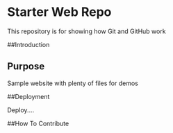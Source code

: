 # Starter Web Repo

This repository is for showing how Git and GitHub work

##Introduction

## Purpose

Sample website with plenty of files for demos

##Deployment

Deploy....

##How To Contribute